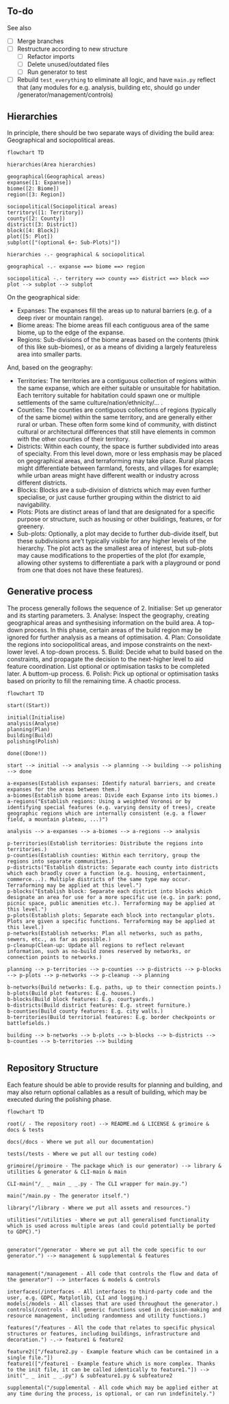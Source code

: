 ## To-do
See also 
- [ ] Merge branches
- [ ] Restructure according to new structure
	- [ ] Refactor imports
	- [ ] Delete unused/outdated files
	- [ ] Run generator to test
- [ ] Rebuild `test_everything` to eliminate all logic, and have `main.py` reflect that (any modules for e.g. analysis, building etc, should go under /generator/management/controls)

## Hierarchies
In principle, there should be two separate ways of dividing the build area: Geographical and sociopolitical areas.

```mermaid
flowchart TD

hierarchies(Area hierarchies)

geographical(Geographical areas)
expanse([1: Expanse])
biome([2: Biome])
region([3: Region])

sociopolitical(Sociopolitical areas)
territory([1: Territory])
county([2: County])
district([3: District])
block([4: Block])
plot([5: Plot])
subplot(["(optional 6+: Sub-Plots)"])

hierarchies -.- geographical & sociopolitical

geographical -.- expanse ==> biome ==> region

sociopolitical -.- territory ==> county ==> district ==> block ==> plot --> subplot --> subplot

```
On the geographical side:
- Expanses: The expanses fill the areas up to natural barriers (e.g. of a deep river or mountain range).
- Biome areas: The biome areas fill each contiguous area of the same biome, up to the edge of the expanse.
- Regions: Sub-divisions of the biome areas based on the contents (think of this like sub-biomes), or as a means of dividing a largely featureless area into smaller parts.

And, based on the geography:
- Territories: The territories are a contiguous collection of regions within the same expanse, which are either suitable or unsuitable for habitation. Each territory suitable for habitation could spawn one or multiple settlements of the same culture/nation/ethnicity/... .
- Counties: The counties are contiguous collections of regions (typically of the same biome) within the same territory, and are generally either rural or urban. These often form some kind of community, with distinct cultural or architectural differences that still have elements in common with the other counties of their territory.
- Districts: Within each county, the space is further subdivided into areas of specialty. From this level down, more or less emphasis may be placed on geographical areas, and terraforming may take place. Rural places might differentiate between farmland, forests, and villages for example; while urban areas might have different wealth or industry across different districts.
- Blocks: Blocks are a sub-division of districts which may even further specialise, or just cause further grouping within the district to aid navigability.
- Plots: Plots are distinct areas of land that are designated for a specific purpose or structure, such as housing or other buildings, features, or for greenery.
- Sub-plots: Optionally, a plot may decide to further dub-divide itself, but these subdivisions are't typically visible for any higher levels of the hierarchy. The plot acts as the smallest area of interest, but sub-plots may cause modifications to the properties of the plot (for example, allowing other systems to differentiate a park with a playground or pond from one that does not have these features).


## Generative process

The process generally follows the sequence of
2. Initialise: Set up generator and its starting parameters.
3. Analyse: Inspect the geography, creating geographical areas and synthesising information on the build area. A top-down process. In this phase, certain areas of the build region may be ignored for further analysis as a means of optimisation.
4. Plan: Consolidate the regions into sociopolitical areas, and impose constraints on the next-lower level. A top-down process.
5. Build: Decide what to build based on the constraints, and propagate the decision to the next-higher level to aid feature coordination. List optional or optimisation tasks to be completed later. A buttom-up process.
6. Polish: Pick up optional or optimisation tasks based on priority to fill the remaining time. A chaotic process.

```mermaid
flowchart TD

start((Start))

initial(Initialise)
analysis(Analyse)
planning(Plan)
building(Build)
polishing(Polish)

done((Done!))

start --> initial --> analysis --> planning --> building --> polishing --> done

a-expanses(Establish expanses: Identify natural barriers, and create expanses for the areas between them.)
a-biomes(Establish biome areas: Divide each Expanse into its biomes.)
a-regions("Establish regions: Using a weighted Voronoi or by identifying special features (e.g. varying density of trees), create geographic regions which are internally consistent (e.g. a flower field, a mountain plateau, ...)")

analysis --> a-expanses --> a-biomes --> a-regions --> analysis

p-territories(Establish territories: Distribute the regions into territories.)
p-counties(Establish counties: Within each territory, group the regions into separate communities.)
p-districts("Establish districts: Separate each county into districts which each braodly cover a function (e.g. housing, entertainment, commerce...). Multiple districts of the same type may occur. Terraforming may be applied at this level.")
p-blocks("Establish block: Separate each district into blocks which designate an area for use for a more specific use (e.g. in park: pond, picnic space, public amenities etc.). Terraforming may be applied at this level.")
p-plots(Establish plots: Separate each block into rectangular plots. Plots are given a specific functions. Terraforming may be applied at this level.)
p-networks(Establish networks: Plan all networks, such as paths, sewers, etc., as far as possible.)
p-cleanup(Clean-up: Update all regions to reflect relevant information, such as no-build zones reserved by networks, or connection points to networks.)

planning --> p-territories --> p-counties --> p-districts --> p-blocks --> p-plots --> p-networks --> p-cleanup --> planning

b-networks(Build networks: E.g. paths, up to their connection points.)
b-plots(Build plot features: E.g. houses.)
b-blocks(Build block features: E.g. courtyards.)
b-districts(Build district features: E.g. street furniture.)
b-counties(Build county features: E.g. city walls.)
b-territories(Build territorial features: E.g. border checkpoints or battlefields.)

building --> b-networks --> b-plots --> b-blocks --> b-districts --> b-counties --> b-territories --> building


```

## Repository Structure

Each feature should be able to provide results for planning and building, and may also return optional callables as a result of building, which may be executed during the polishing phase.
```mermaid
flowchart TD

root(/ - The repository root) --> README.md & LICENSE & grimoire & docs & tests

docs(/docs - Where we put all our documentation)

tests(/tests - Where we put all our testing code)

grimoire(/grimoire - The package which is our generator) --> library & utilities & generator & CLI-main & main

CLI-main("/_ _ main _ _.py - The CLI wrapper for main.py.")

main("/main.py - The generator itself.")

library("/library - Where we put all assets and resources.")

utilities("/utilities - Where we put all generalised functionality which is used across multiple areas (and could potentially be ported to GDPC).")


generator("/generator - Where we put all the code specific to our generator.") --> management & supplemental & features


management("/management - All code that controls the flow and data of the generator") --> interfaces & models & controls

interfaces(/interfaces - All interfaces to third-party code and the user, e.g. GDPC, Matplotlib, CLI and logging.)
models(/models - All classes that are used throughout the generator.)
controls(/controls - All generic functions used in decision-making and resource management, including randomness and utility functions.)

features("/features - All the code that relates to specific physical structures or features, including buildings, infrastructure and decoration.") -.-> feature1 & feature2

feature2(["/feature2.py - Example feature which can be contained in a single file."])
feature1(["/feature1 - Example feature which is more complex. Thanks to the init file, it can be called identically to feature1."]) --> init("_ _ init _ _.py") & subfeature1.py & subfeature2

supplemental("/supplemental - All code which may be applied either at any time during the process, is optional, or can run indefinitely.")

```



